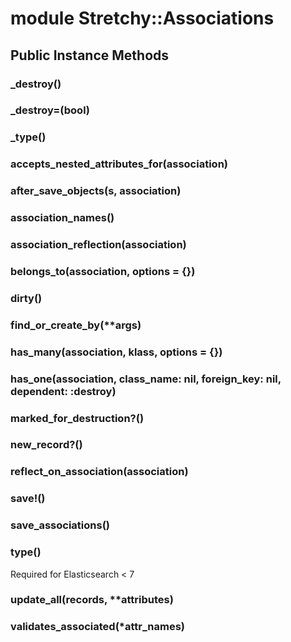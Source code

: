 # module Stretchy::Associations [](#module-Stretchy::Associations) [](#top)
 ## Public Instance Methods
 ### _destroy() [](#method-i-_destroy)
 ### _destroy=(bool) [](#method-i-_destroy-3D)
 ### _type() [](#method-i-_type)
 ### accepts_nested_attributes_for(association) [](#method-i-accepts_nested_attributes_for)
 ### after_save_objects(s, association) [](#method-i-after_save_objects)
 ### association_names() [](#method-i-association_names)
 ### association_reflection(association) [](#method-i-association_reflection)
 ### belongs_to(association, options = {}) [](#method-i-belongs_to)
 ### dirty() [](#method-i-dirty)
 ### find_or_create_by(**args) [](#method-i-find_or_create_by)
 ### has_many(association, klass, options = {}) [](#method-i-has_many)
 ### has_one(association, class_name: nil, foreign_key: nil, dependent: :destroy) [](#method-i-has_one)
 ### marked_for_destruction?() [](#method-i-marked_for_destruction-3F)
 ### new_record?() [](#method-i-new_record-3F)
 ### reflect_on_association(association) [](#method-i-reflect_on_association)
 ### save!() [](#method-i-save-21)
 ### save_associations() [](#method-i-save_associations)
 ### type() [](#method-i-type)
 Required for Elasticsearch \< 7

 ### update_all(records, **attributes) [](#method-i-update_all)
 ### validates_associated(*attr_names) [](#method-i-validates_associated)
 